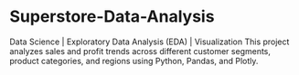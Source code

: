 # Superstore-Data-Analysis
Data Science | Exploratory Data Analysis (EDA) | Visualization  This project analyzes sales and profit trends across different customer segments, product categories, and regions using Python, Pandas, and Plotly.
